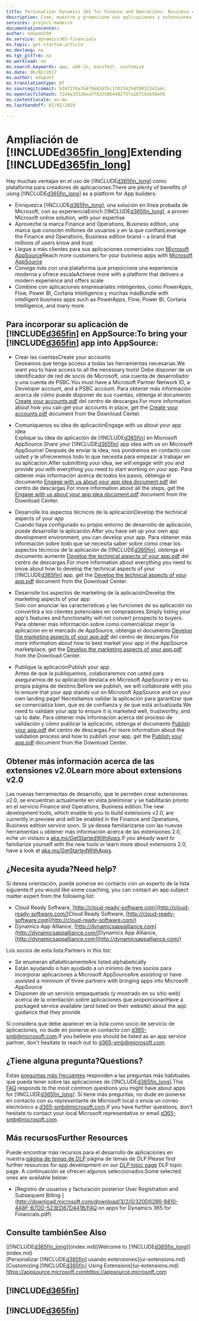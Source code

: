 ```yaml
---
title: Personalizar Dynamics 365 for Finance and Operations, Business edition | Documentos de Microsoft
description: Cree, muestre y promocione sus aplicaciones y extensiones de Finance and Operations, Business edition.
services: project-madeira
documentationcenter: 
author: edupont04
ms.service: dynamics365-financials
ms.topic: get-started-article
ms.devlang: na
ms.tgt_pltfrm: na
ms.workload: na
ms.search.keywords: app, add-in, manifest, customize
ms.date: 06/02/2017
ms.author: edupont
ms.translationtype: HT
ms.sourcegitcommit: b34f276a764f0e828fbc1f015429df9852242a4c
ms.openlocfilehash: 72e0a33326eaff03250b448275fa10715eb56e95
ms.contentlocale: es-mx
ms.lasthandoff: 02/02/2018

---
```

# <a name="extending-included365finlongincludesd365finlongmdmd"></a><span data-ttu-id="560c6-103">Ampliación de [!INCLUDE[d365fin_long](includes/d365fin_long_md.md)]</span><span class="sxs-lookup"><span data-stu-id="560c6-103">Extending [!INCLUDE[d365fin_long](includes/d365fin_long_md.md)]</span></span>
<span data-ttu-id="560c6-104">Hay muchas ventajas en el uso de [!INCLUDE[d365fin_long](includes/d365fin_long_md.md)] como plataforma para creadores de aplicaciones:</span><span class="sxs-lookup"><span data-stu-id="560c6-104">There are plenty of benefits of using [!INCLUDE[d365fin_long](includes/d365fin_long_md.md)] as a platform for App builders:</span></span>

* <span data-ttu-id="560c6-105">Enriquezca [!INCLUDE[d365fin_long](includes/d365fin_long_md.md)], una solución en línea probada de Microsoft, con su experiencia</span><span class="sxs-lookup"><span data-stu-id="560c6-105">Enrich [!INCLUDE[d365fin_long](includes/d365fin_long_md.md)], a proven Microsoft online solution, with your expertise</span></span>  
* <span data-ttu-id="560c6-106">Aproveche la marca Finance and Operations, Business edition, una marca que conocen millones de usuarios y en la que confían</span><span class="sxs-lookup"><span data-stu-id="560c6-106">Leverage the Finance and Operations, Business edition brand – a brand that millions of users know and trust</span></span>  
* <span data-ttu-id="560c6-107">Llegue a más clientes para sus aplicaciones comerciales con [Microsoft AppSource](https://appsource.microsoft.com/)</span><span class="sxs-lookup"><span data-stu-id="560c6-107">Reach more customers for your business apps with [Microsoft AppSource](https://appsource.microsoft.com/)</span></span>  
* <span data-ttu-id="560c6-108">Consiga más con una plataforma que proporciona una experiencia moderna y ofrece escala</span><span class="sxs-lookup"><span data-stu-id="560c6-108">Achieve more with a platform that delivers a modern experience and offers scale</span></span>  
* <span data-ttu-id="560c6-109">Combine con aplicaciones empresariales inteligentes, como PowerApps, Flow, Power BI, Cortana Intelligence y muchas más</span><span class="sxs-lookup"><span data-stu-id="560c6-109">Bundle with intelligent business apps such as PowerApps, Flow, Power BI, Cortana Intelligence, and many more</span></span>  

## <a name="to-bring-your-included365finincludesd365finmdmd-app-into-appsource"></a><span data-ttu-id="560c6-110">Para incorporar su aplicación de [!INCLUDE[d365fin](includes/d365fin_md.md)] en AppSource:</span><span class="sxs-lookup"><span data-stu-id="560c6-110">To bring your [!INCLUDE[d365fin](includes/d365fin_md.md)] app into AppSource:</span></span>
+ <span data-ttu-id="560c6-111">Crear las cuentas</span><span class="sxs-lookup"><span data-stu-id="560c6-111">Create your accounts</span></span>  
<span data-ttu-id="560c6-112">Deseamos que tenga acceso a todas las herramientas necesarias.</span><span class="sxs-lookup"><span data-stu-id="560c6-112">We want you to have access to all the necessary tools!</span></span> <span data-ttu-id="560c6-113">Debe disponer de un identificador de red de socio de Microsoft, una cuenta de desarrollador y una cuenta de PSBC.</span><span class="sxs-lookup"><span data-stu-id="560c6-113">You must have a Microsoft Partner Network ID, a Developer account, and a PSBC account.</span></span>
<span data-ttu-id="560c6-114">Para obtener más información acerca de cómo puede disponer de sus cuentas, obtenga el documento [Create your accounts.pdf](https://go.microsoft.com/fwlink/?linkid=841514) del centro de descargas.</span><span class="sxs-lookup"><span data-stu-id="560c6-114">For more information about how you can get your accounts in place, get the [Create your accounts.pdf](https://go.microsoft.com/fwlink/?linkid=841514) document from the Download Center.</span></span>

+ <span data-ttu-id="560c6-115">Comuníquenos su idea de aplicación</span><span class="sxs-lookup"><span data-stu-id="560c6-115">Engage with us about your app idea</span></span>  
<span data-ttu-id="560c6-116">Explique su idea de aplicación de [!INCLUDE[d365fin](includes/d365fin_md.md)] en Microsoft AppSource.</span><span class="sxs-lookup"><span data-stu-id="560c6-116">Share your [!INCLUDE[d365fin](includes/d365fin_md.md)] app idea with us on Microsoft AppSource!</span></span> <span data-ttu-id="560c6-117">Después de enviar la idea, nos pondremos en contacto con usted y le ofreceremos todo lo que necesita para empezar a trabajar en su aplicación.</span><span class="sxs-lookup"><span data-stu-id="560c6-117">After submitting your idea, we will engage with you and provide you with everything you need to start working on your app.</span></span>
<span data-ttu-id="560c6-118">Para obtener más información acerca de todos los pasos, obtenga el documento [Engage with us about your app idea document.pdf](https://go.microsoft.com/fwlink/?linkid=841515) del centro de descargas.</span><span class="sxs-lookup"><span data-stu-id="560c6-118">For more information about all the steps, get the [Engage with us about your app idea document.pdf](https://go.microsoft.com/fwlink/?linkid=841515) document from the Download Center.</span></span>

+ <span data-ttu-id="560c6-119">Desarrolle los aspectos técnicos de la aplicación</span><span class="sxs-lookup"><span data-stu-id="560c6-119">Develop the technical aspects of your app</span></span>    
<span data-ttu-id="560c6-120">Cuando haya configurado su propio entorno de desarrollo de aplicación, puede desarrollar la aplicación.</span><span class="sxs-lookup"><span data-stu-id="560c6-120">After you have set up your own app development environment, you can develop your app.</span></span>
<span data-ttu-id="560c6-121">Para obtener más información sobre todo que se necesita saber sobre cómo crear los aspectos técnicos de la aplicación de [!INCLUDE[d365fin](includes/d365fin_md.md)], obtenga el documento aumente [Develop the technical aspects of your app.pdf](https://go.microsoft.com/fwlink/?linkid=841516) del centro de descargas.</span><span class="sxs-lookup"><span data-stu-id="560c6-121">For more information about everything you need to know about how to develop the technical aspects of your [!INCLUDE[d365fin](includes/d365fin_md.md)] app, get the [Develop the technical aspects of your app.pdf](https://go.microsoft.com/fwlink/?linkid=841516) document from the Download Center.</span></span>

+ <span data-ttu-id="560c6-122">Desarrolle los aspectos de marketing de la aplicación</span><span class="sxs-lookup"><span data-stu-id="560c6-122">Develop the marketing aspects of your app</span></span>  
<span data-ttu-id="560c6-123">Solo con anunciar las características y las funciones de su aplicación no convertirá a los clientes potenciales en compradores.</span><span class="sxs-lookup"><span data-stu-id="560c6-123">Simply listing your app's features and functionality will not convert prospects to buyers.</span></span> <span data-ttu-id="560c6-124">Para obtener más información sobre como comercializar mejor la aplicación en el mercado de AppSource, obtenga el documento [Develop the marketing aspects of your app.pdf](https://go.microsoft.com/fwlink/?linkid=841518) del centro de descargas.</span><span class="sxs-lookup"><span data-stu-id="560c6-124">For more information about how to best market your app in the AppSource marketplace, get the [Develop the marketing aspects of your app.pdf](https://go.microsoft.com/fwlink/?linkid=841518) from the Download Center.</span></span>

+ <span data-ttu-id="560c6-125">Publique la aplicación</span><span class="sxs-lookup"><span data-stu-id="560c6-125">Publish your app</span></span>  
<span data-ttu-id="560c6-126">Antes de que la publiquemos, colaboraremos con usted para asegurarnos de su aplicación destaca en Microsoft AppSource y en su propia página de destino.</span><span class="sxs-lookup"><span data-stu-id="560c6-126">Before we publish, we will collaborate with you to ensure that your app stands out on Microsoft AppSource and on your own landing page!</span></span> <span data-ttu-id="560c6-127">Necesitamos validar la aplicación para garantizar que se comercializa bien, que es de confianza y de que está actualizada.</span><span class="sxs-lookup"><span data-stu-id="560c6-127">We need to validate your app to ensure it is marketed well, trustworthy, and up to date.</span></span>
<span data-ttu-id="560c6-128">Para obtener más información acerca del proceso de validación y cómo publicar la aplicación, obtenga el documento [Publish your app.pdf](https://go.microsoft.com/fwlink/?linkid=841517) del centro de descargas.</span><span class="sxs-lookup"><span data-stu-id="560c6-128">For more information about the validation process and how to publish your app, get the [Publish your app.pdf](https://go.microsoft.com/fwlink/?linkid=841517) document from the Download Center.</span></span>

## <a name="learn-more-about-extensions-v20"></a><span data-ttu-id="560c6-129">Obtener más información acerca de las extensiones v2.0</span><span class="sxs-lookup"><span data-stu-id="560c6-129">Learn more about extensions v2.0</span></span>
<span data-ttu-id="560c6-130">Las nuevas herramientas de desarrollo, que le permiten crear extensiones v2.0, se encuentran actualmente en vista preliminar y se habilitarán pronto en el servicio Finance and Operations, Business edition.</span><span class="sxs-lookup"><span data-stu-id="560c6-130">The new development tools, which enable to you to build extensions v2.0, are currently in preview and will be enabled in the Finance and Operations, Business edition  service soon.</span></span> <span data-ttu-id="560c6-131">Si ya desea familiarizarse con las nuevas herramientas u obtener más información acerca de las extensiones 2.0, eche un vistazo a [aka.ms/GetStartedWithApps](http://aka.ms/GetStartedWithApps).</span><span class="sxs-lookup"><span data-stu-id="560c6-131">If you already want to familiarize yourself with the new tools or learn more about extensions 2.0, have a look at [aka.ms/GetStartedWithApps](http://aka.ms/GetStartedWithApps).</span></span>  

## <a name="need-help"></a><span data-ttu-id="560c6-132">¿Necesita ayuda?</span><span class="sxs-lookup"><span data-stu-id="560c6-132">Need help?</span></span>
<span data-ttu-id="560c6-133">Si desea orientación, puede ponerse en contacto con un experto de la lista siguiente:</span><span class="sxs-lookup"><span data-stu-id="560c6-133">If you would like some coaching, you can contact an app subject matter expert from the following list:</span></span>

* <span data-ttu-id="560c6-134">Cloud Ready Software, [http://cloud-ready-software.com](http://cloud-ready-software.com/)</span><span class="sxs-lookup"><span data-stu-id="560c6-134">Cloud Ready Software, [http://cloud-ready-software.com](http://cloud-ready-software.com/)</span></span>  
* <span data-ttu-id="560c6-135">Dynamics App Alliance, [http://dynamicsappalliance.com](http://dynamicsappalliance.com/)</span><span class="sxs-lookup"><span data-stu-id="560c6-135">Dynamics App Alliance, [http://dynamicsappalliance.com](http://dynamicsappalliance.com/)</span></span>

<span data-ttu-id="560c6-136">Los socios de esta lista:</span><span class="sxs-lookup"><span data-stu-id="560c6-136">Partners in this list:</span></span>

* <span data-ttu-id="560c6-137">Se enumeran alfabéticamente</span><span class="sxs-lookup"><span data-stu-id="560c6-137">Are listed alphabetically</span></span>  
* <span data-ttu-id="560c6-138">Están ayudando o han ayudado a un mínimo de tres socios para incorporar aplicaciones a Microsoft AppSource</span><span class="sxs-lookup"><span data-stu-id="560c6-138">Are assisting or have assisted a minimum of three partners with bringing apps into Microsoft AppSource</span></span>  
* <span data-ttu-id="560c6-139">Disponen de un servicio empaquetado (y mostrado en su sitio web) acerca de la orientación sobre aplicaciones que proporcionan</span><span class="sxs-lookup"><span data-stu-id="560c6-139">Have a packaged service available (and listed on their website) about the app guidance that they provide</span></span>  

<span data-ttu-id="560c6-140">Si considera que debe aparecer en la lista como socio de servicio de aplicaciones, no dude en ponerse en contacto con [d365-smb@microsoft.com](mailto:d365-smb@microsoft.com).</span><span class="sxs-lookup"><span data-stu-id="560c6-140">If you believe you should be listed as an app service partner, don't hesitate to reach out to [d365-smb@microsoft.com](mailto:d365-smb@microsoft.com).</span></span>

## <a name="questions"></a><span data-ttu-id="560c6-141">¿Tiene alguna pregunta?</span><span class="sxs-lookup"><span data-stu-id="560c6-141">Questions?</span></span>
<span data-ttu-id="560c6-142">Estas [preguntas más frecuentes](https://go.microsoft.com/fwlink/?linkid=841520) responden a las preguntas más habituales que pueda tener sobre las aplicaciones de [!INCLUDE[d365fin_long](includes/d365fin_long_md.md)].</span><span class="sxs-lookup"><span data-stu-id="560c6-142">This [FAQ](https://go.microsoft.com/fwlink/?linkid=841520) responds to the most common questions you might have about apps for [!INCLUDE[d365fin_long](includes/d365fin_long_md.md)].</span></span> <span data-ttu-id="560c6-143">Si tiene más preguntas, no dude en ponerse en contacto con su representante de Microsoft local o envía un correo electrónico a [d365-smb@microsoft.com](mailto:d365-smb@microsoft.com).</span><span class="sxs-lookup"><span data-stu-id="560c6-143">If you have further questions, don't hesitate to contact your local Microsoft representative or email [d365-smb@microsoft.com](mailto:d365-smb@microsoft.com).</span></span>

## <a name="further-resources"></a><span data-ttu-id="560c6-144">Más recursos</span><span class="sxs-lookup"><span data-stu-id="560c6-144">Further Resources</span></span>
<span data-ttu-id="560c6-145">Puede encontrar más recursos para el desarrollo de aplicaciones en nuestra [página de temas de DLP](https://mbspartner.microsoft.com/BFI/Topic/76) página de temas de DLP.</span><span class="sxs-lookup"><span data-stu-id="560c6-145">Please find further resources for app development on our [DLP topic page](https://mbspartner.microsoft.com/BFI/Topic/76) DLP topic page.</span></span> <span data-ttu-id="560c6-146">A continuación se ofrecen algunos seleccionados:</span><span class="sxs-lookup"><span data-stu-id="560c6-146">Some selected ones are available below:</span></span>
-   [<span data-ttu-id="560c6-147">Registro de usuarios y facturación posterior </span><span class="sxs-lookup"><span data-stu-id="560c6-147">User Registration and Subsequent Billing </span></span>](http://download.microsoft.com/download/3/2/0/320D0286-8810-4A8F-B7DD-523ED87D441B/FAQ on apps for Dynamics 365 for Financials.pdf)



## <a name="see-also"></a><span data-ttu-id="560c6-148">Consulte también</span><span class="sxs-lookup"><span data-stu-id="560c6-148">See Also</span></span>
<span data-ttu-id="560c6-149">[[!INCLUDE[d365fin_long](includes/d365fin_long_md.md)]](index.md)</span><span class="sxs-lookup"><span data-stu-id="560c6-149">[Welcome to [!INCLUDE[d365fin_long](includes/d365fin_long_md.md)]](index.md)</span></span>  
<span data-ttu-id="560c6-150">[Personalizar [!INCLUDE[d365fin](includes/d365fin_md.md)] usando extensiones](ui-extensions.md)</span><span class="sxs-lookup"><span data-stu-id="560c6-150">[Customizing [!INCLUDE[d365fin](includes/d365fin_md.md)] Using Extensions](ui-extensions.md)</span></span>  
[<span data-ttu-id="560c6-151">https://appsource.microsoft.com</span><span class="sxs-lookup"><span data-stu-id="560c6-151">https://appsource.microsoft.com</span></span>](https://appsource.microsoft.com/en-us/marketplace/apps?product=dynamics-365-for-financials&page=1)  

## [!INCLUDE[d365fin](includes/free_trial_md.md)]  
## [!INCLUDE[d365fin](includes/training_link_md.md)]

